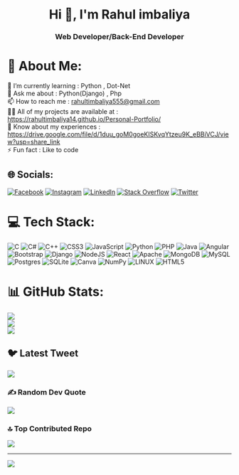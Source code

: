 <h1 align="center">Hi 👋, I'm Rahul imbaliya</h1>
<h3 align="center">Web Developer/Back-End Developer</h3>

# 💫 About Me:
🌱 I’m currently learning :  Python , Dot-Net<br>💬 Ask me about :   Python(Django) ,  Php<br>📫 How to reach me :  rahultimbaliya555@gmail.com<br>👨‍💻 All of my projects are available at :  https://rahultimbaliya14.github.io/Personal-Portfolio/<br>📄 Know about my experiences : https://drive.google.com/file/d/1duu_goM0goeKISKvqYtzeu9K_eBBiVCJ/view?usp=share_link<br>⚡ Fun fact : Like to code


## 🌐 Socials:
[![Facebook](https://img.shields.io/badge/Facebook-%231877F2.svg?logo=Facebook&logoColor=white)](https://facebook.com/rahul.timbaliya) [![Instagram](https://img.shields.io/badge/Instagram-%23E4405F.svg?logo=Instagram&logoColor=white)](https://instagram.com/rahultimbaliya) [![LinkedIn](https://img.shields.io/badge/LinkedIn-%230077B5.svg?logo=linkedin&logoColor=white)](https://linkedin.com/in/rahultimbaliya) [![Stack Overflow](https://img.shields.io/badge/-Stackoverflow-FE7A16?logo=stack-overflow&logoColor=white)](https://stackoverflow.com/users/rahul-timbaliya) [![Twitter](https://img.shields.io/badge/Twitter-%231DA1F2.svg?logo=Twitter&logoColor=white)](https://twitter.com/@r_timbaliya_14) 

# 💻 Tech Stack:
![C](https://img.shields.io/badge/c-%2300599C.svg?style=for-the-badge&logo=c&logoColor=white) ![C#](https://img.shields.io/badge/c%23-%23239120.svg?style=for-the-badge&logo=c-sharp&logoColor=white) ![C++](https://img.shields.io/badge/c++-%2300599C.svg?style=for-the-badge&logo=c%2B%2B&logoColor=white) ![CSS3](https://img.shields.io/badge/css3-%231572B6.svg?style=for-the-badge&logo=css3&logoColor=white) ![JavaScript](https://img.shields.io/badge/javascript-%23323330.svg?style=for-the-badge&logo=javascript&logoColor=%23F7DF1E) ![Python](https://img.shields.io/badge/python-3670A0?style=for-the-badge&logo=python&logoColor=ffdd54) ![PHP](https://img.shields.io/badge/php-%23777BB4.svg?style=for-the-badge&logo=php&logoColor=white) ![Java](https://img.shields.io/badge/java-%23ED8B00.svg?style=for-the-badge&logo=java&logoColor=white) ![Angular](https://img.shields.io/badge/angular-%23DD0031.svg?style=for-the-badge&logo=angular&logoColor=white) ![Bootstrap](https://img.shields.io/badge/bootstrap-%23563D7C.svg?style=for-the-badge&logo=bootstrap&logoColor=white) ![Django](https://img.shields.io/badge/django-%23092E20.svg?style=for-the-badge&logo=django&logoColor=white) ![NodeJS](https://img.shields.io/badge/node.js-6DA55F?style=for-the-badge&logo=node.js&logoColor=white) ![React](https://img.shields.io/badge/react-%2320232a.svg?style=for-the-badge&logo=react&logoColor=%2361DAFB) ![Apache](https://img.shields.io/badge/apache-%23D42029.svg?style=for-the-badge&logo=apache&logoColor=white) ![MongoDB](https://img.shields.io/badge/MongoDB-%234ea94b.svg?style=for-the-badge&logo=mongodb&logoColor=white) ![MySQL](https://img.shields.io/badge/mysql-%2300f.svg?style=for-the-badge&logo=mysql&logoColor=white) ![Postgres](https://img.shields.io/badge/postgres-%23316192.svg?style=for-the-badge&logo=postgresql&logoColor=white) ![SQLite](https://img.shields.io/badge/sqlite-%2307405e.svg?style=for-the-badge&logo=sqlite&logoColor=white) ![Canva](https://img.shields.io/badge/Canva-%2300C4CC.svg?style=for-the-badge&logo=Canva&logoColor=white) ![NumPy](https://img.shields.io/badge/numpy-%23013243.svg?style=for-the-badge&logo=numpy&logoColor=white) ![LINUX](https://img.shields.io/badge/Linux-FCC624?style=for-the-badge&logo=linux&logoColor=black) ![HTML5](https://img.shields.io/badge/html5-%23E34F26.svg?style=for-the-badge&logo=html5&logoColor=white)
# 📊 GitHub Stats:
![](https://github-readme-stats.vercel.app/api?username=rahultimbaliya14&theme=dark&hide_border=false&include_all_commits=true&count_private=true)<br/>
![](https://github-readme-streak-stats.herokuapp.com/?user=rahultimbaliya14&theme=dark&hide_border=false)<br/>
![](https://github-readme-stats.vercel.app/api/top-langs/?username=rahultimbaliya14&theme=dark&hide_border=false&include_all_commits=true&count_private=true&layout=compact)

## 🐦 Latest Tweet
[![](https://gtce.itsvg.in/api?username=@r_timbaliya_14)](https://github.com/VishwaGauravIn/github-twitter-card-embed)

### ✍️ Random Dev Quote
![](https://quotes-github-readme.vercel.app/api?type=vetical&theme=radical)

### 🔝 Top Contributed Repo
![](https://github-contributor-stats.vercel.app/api?username=rahultimbaliya14&limit=5&theme=algolia&combine_all_yearly_contributions=true)

---
[![](https://visitcount.itsvg.in/api?id=rahultimbaliya14&icon=6&color=4)](https://visitcount.itsvg.in)

<!-- Proudly created with GPRM ( https://gprm.itsvg.in ) -->
